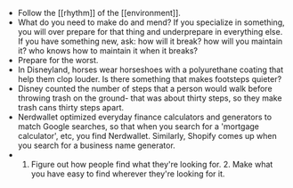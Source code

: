 - Follow the [[rhythm]] of the [[environment]].
- What do you need to make do and mend?
  If you specialize in something, you will over prepare for that thing and underprepare in everything else.
  If you have something new, ask:
   how will it break?
   how will you maintain it?
   who knows how to maintain it when it breaks?
- Prepare for the worst.
- In Disneyland, horses wear horseshoes with a polyurethane coating that help them clop louder. Is there something that makes footsteps quieter?
- Disney counted the number of steps that a person would walk before throwing trash on the ground- that was about thirty steps, so they make trash cans thirty steps apart.
- Nerdwallet optimized everyday finance calculators and generators to match Google searches, so that when you search for a 'mortgage calculator', etc, you find Nerdwallet. Similarly, Shopify comes up when you search for a business name generator.
-
  1. Figure out how people find what they're looking for. 2. Make what you have easy to find wherever they're looking for it.